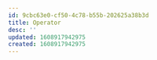 ```yaml
---
id: 9cbc63e0-cf50-4c78-b55b-202625a38b3d
title: Operator
desc: ''
updated: 1608917942975
created: 1608917942975
---
```


